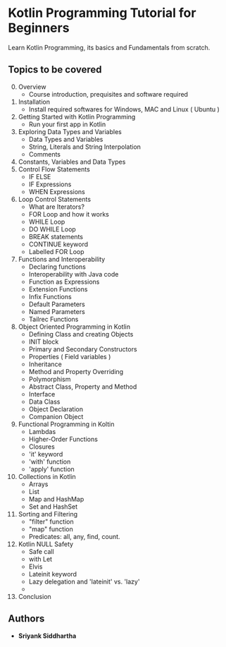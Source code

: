# Kotlin Programming Tutorial for Beginners 
Learn Kotlin Programming, its basics and Fundamentals from scratch. 

## Topics to be covered
0. Overview
    - Course introduction, prequisites and software required
1. Installation
    - Install required softwares for Windows, MAC and Linux ( Ubuntu )
2. Getting Started with Kotlin Programming
    - Run your first app in Kotlin
3. Exploring Data Types and Variables 
    - Data Types and Variables
    - String, Literals and String Interpolation
    - Comments 
4. Constants, Variables and Data Types
5. Control Flow Statements 
    - IF ELSE 
    - IF Expressions
    - WHEN Expressions
6. Loop Control Statements 
    - What are Iterators?
    - FOR Loop and how it works
    - WHILE Loop
    - DO WHILE Loop 
    - BREAK statements 
    - CONTINUE keyword 
    - Labelled FOR Loop 
7. Functions and Interoperability 
    - Declaring functions 
    - Interoperability with Java code 
    - Function as Expressions 
    - Extension Functions
    - Infix Functions
    - Default Parameters
    - Named Parameters
    - Tailrec Functions 
8. Object Oriented Programming in Kotlin 
    - Defining Class and creating Objects
    - INIT block
    - Primary and Secondary Constructors 
    - Properties ( Field variables )
    - Inheritance
    - Method and Property Overriding 
    - Polymorphism 
    - Abstract Class, Property and Method
    - Interface 
    - Data Class
    - Object Declaration
    - Companion Object
9. Functional Programming in Koltin
    - Lambdas
    - Higher-Order Functions
    - Closures
    - 'it' keyword
    - 'with' function
    - 'apply' function
10. Collections in Kotlin
    - Arrays
    - List
    - Map and HashMap
    - Set and HashSet  
11. Sorting and Filtering
    - "filter" function
    - "map" function
    - Predicates: all, any, find, count. 
12. Kotlin NULL Safety
    - Safe call
    - with Let
    - Elvis
    - Lateinit keyword
    - Lazy delegation and 'lateinit' vs. 'lazy'
    - 
13. Conclusion 

## Authors 

* **Sriyank Siddhartha** 
